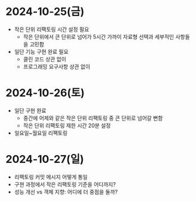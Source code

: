 # 2024-10-25(금)

- 작은 단위 리팩토링 시간 설정 필요
  - 작은 단위에서 큰 단위로 넘어가 5시간 가까이 자료형 선택과 세부적인 사항들을 고민함
- 일단 기능 구현 완료 필요
  - 클린 코드 상관 없이
  - 프로그래밍 요구사항 상관 없이

# 2024-10-26(토)

- 일단 구현 완료
  - 중간에 어제와 같은 작은 단위 리팩토링 중 큰 단위로 넘어갈 뻔함
  - 작은 단위 리팩토링 제한 시간 20분 설정
- 일요일~월요일 리팩토링

# 2024-10-27(일)

- 리팩토링 커밋 메시지 어떻게 통일
- 구현 과정에서 작은 리팩토링 기준을 어디까지?
- 성능 개선 vs 객체 지향: 어디에 더 중점을 둘까?